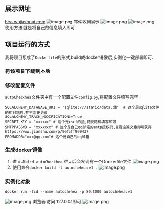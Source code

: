 ## 展示网址
[hea.wujiashuai.com](http://hea.wujiashuai.com/)
![image.png](http://bkwebsiteimage.oss-cn-shanghai.aliyuncs.com/hzk5o66jqog.png) 
邮件收到展示
![image.png](http://bkwebsiteimage.oss-cn-shanghai.aliyuncs.com/l3ag8c39xx9.png)
![image.png](http://bkwebsiteimage.oss-cn-shanghai.aliyuncs.com/o9cy80uqr9.png)
使用方法,就是将自己的信息填入即可

## 项目运行的方式
我将项目写成了`Dockerfile`的形式,build成docker镜像后,实例化一键部署即可.
### 将该项目下载到本地
### 修改配置文件
`autoCheckhea`文件夹中有一个配置文件`config.py`,将配置文件填写完毕
```
SQLALCHEMY_DATABASE_URI = 'sqlite:///static/data.db'  # 这个是sqlite文件的相对路径,并不需要更改
SQLALCHEMY_TRACK_MODIFICATIONS=True
SECRET_KEY = "xxxxxx" # 这个是csrf的盐,随便随机填写即可
SMTPPASSWD = "xxxxxxx" # 这个是自己qq邮箱的smtp授权码,查看这篇文章即可获得https://www.jianshu.com/p/9efaff9e9437
FROMADDR="xxx@qq.com"# 这个是自己的qq邮箱
```
### 生成docker镜像   
1. 进入项目`cd autoCheckhea`,进入后会发现有一个Dockerfile文件
![image.png](http://bkwebsiteimage.oss-cn-shanghai.aliyuncs.com/t3u84je8vrq.png)
2. 使用命令`docker build -t autochehea:v1 .`
![image.png](http://bkwebsiteimage.oss-cn-shanghai.aliyuncs.com/s1mrgytbgcg.png)

### 实例化对象
```
docker run -tid --name autochehea -p 80:8000 autochehea:v1 
```
![image.png](http://bkwebsiteimage.oss-cn-shanghai.aliyuncs.com/6bl0el3ivpr.png)
浏览器 访问 127.0.0.1即可
![image.png](http://bkwebsiteimage.oss-cn-shanghai.aliyuncs.com/cuhsts4y7z.png)